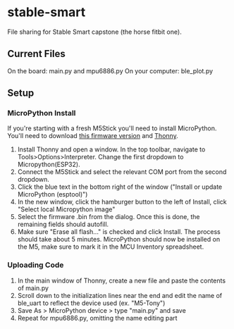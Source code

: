 # stable-smart
File sharing for Stable Smart capstone (the horse fitbit one).

## Current Files
On the board: main.py and mpu6886.py
On your computer: ble_plot.py

## Setup
### MicroPython Install
If you're starting with a fresh M5Stick you'll need to install MicroPython. You'll need to download [this firmware version](https://micropython.org/download/ESP32_GENERIC/) and [Thonny](https://thonny.org/).
1. Install Thonny and open a window. In the top toolbar, navigate to Tools>Options>Interpreter. Change the first dropdown to Micropython(ESP32).
2. Connect the M5Stick and select the relevant COM port from the second dropdown.
3. Click the blue text in the bottom right of the window ("Install or update MicroPython (esptool)")
4. In the new window, click the hamburger button to the left of Install, click "Select local Micropython image"
5. Select the firmware .bin from the dialog. Once this is done, the remaining fields should autofill.
6. Make sure "Erase all flash..." is checked and click Install. The process should take about 5 minutes.
MicroPython should now be installed on the M5, make sure to mark it in the MCU Inventory spreadsheet.

### Uploading Code
1. In the main window of Thonny, create a new file and paste the contents of main.py
2. Scroll down to the initialization lines near the end and edit the name of ble_uart to reflect the device used (ex. "M5-Tony")
3. Save As > MicroPython device > type "main.py" and save
4. Repeat for mpu6886.py, omitting the name editing part
